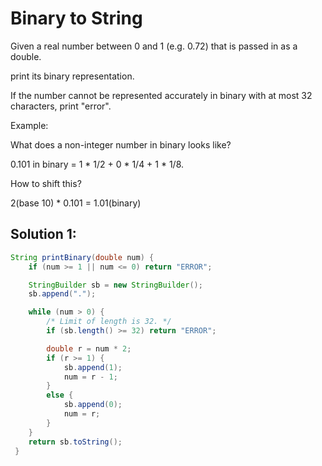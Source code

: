 # Binary to String

Given a real number between 0 and 1 (e.g. 0.72) that is passed in as a double.

print its binary representation.

If the number cannot be represented accurately in binary with at most 32 characters, print "error".

Example:

 What does a non-integer number in binary looks like?

 0.101 in binary = 1 * 1/2 + 0 * 1/4 + 1 * 1/8.

 How to shift this?

 2(base 10) * 0.101 = 1.01(binary)

## Solution 1:

```java
String printBinary(double num) {
    if (num >= 1 || num <= 0) return "ERROR";

    StringBuilder sb = new StringBuilder();
    sb.append(".");

    while (num > 0) {
        /* Limit of length is 32. */
        if (sb.length() >= 32) return "ERROR";

        double r = num * 2;
        if (r >= 1) {
            sb.append(1);
            num = r - 1;
        } 
        else {
            sb.append(0);
            num = r;
        }
    }
    return sb.toString();
 }
```